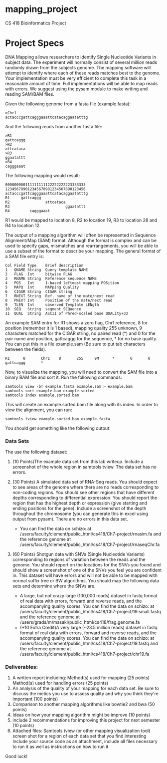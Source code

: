 # mapping_project
CS 418 Bioinformatics Project

# Project Specs
DNA Mapping allows researchers to identify Single Nucleotide Variants in subject data.  The experiment will normally consist of several million reads randomly drawn from the subjects genome.  The mapping software will attempt to identify where each of these reads matches best to the genome.  Your implementation must be very efficient to complete this task in a reasonable amount of time. Full implementations will be able to map reads with errors. We suggest using the pysam module to make writing and reading SAM/BAM files.

Given the following genome from a fasta file (example.fasta):
```
>Chr1
actacccgattcagggaaattcatacaggaatatttg
```
And the following reads from another fasta file:

```
>R1 
gattcaggg
>R2 
attcataca
>R3 
ggaatattt
>R4 
cagggaaat
```
The following mapping would result:

```
000000000111111111122222222223333333
123456789012345678901234567890123456
actacccgattcagggaaattcatacaggaatatttg
R1     gattcaggg
R2                attcataca
R3                         ggaatattt
R4         cagggaaat
```
R1 would be mapped to location 8, R2 to location 19, R3 to location 28 and R4 to location 12.

The output of a mapping algorithm will often be represented in  Sequence Alignment/Map (SAM) format.  Although the format is complex and can be used to specify gaps, mismatches and rearrangements, you will be able to use a subset of the format to describe your mapping. The general format of a SAM file entry is:
```
Col Field Type    Brief description
1   QNAME String  Query template NAME
2   FLAG  Int     bitwise FLAG
3   RNAME String  Reference sequence NAME
4   POS   Int     1-based leftmost mapping POSition
5   MAPQ  Int     MAPping Quality
6   CIGAR String  CIGAR string
7   RNEXT String  Ref. name of the mate/next read
8   PNEXT Int     Position of the mate/next read
9   TLEN  Int     observed Template LENgth
10  SEQ   String  segment SEQuence
11  QUAL  String  ASCII of Phred-scaled base QUALity+33
```
An example SAM entry for R1 shows a zero flag, Chr1 reference, 8 for position (remember it is 1 based), mapping quality 255 unknown, 9 characters matched for the CIGAR string, no paired read (*) and 0 for the pair name and position, gattcaggg for the sequence, * for no base quality.  You can put this in a file example.sam (Be sure to put tab characters between the fields).
```
R1      0       Chr1    8       255     9M      *       0       0       gattcaggg       *
```
Now, to visualize the mapping, you will need to convert the SAM file into a binary BAM file and sort it. Run the following commands:
```
samtools view -bT example.fasta example.sam > example.bam
samtools sort example.bam example.sorted
samtools index example.sorted.bam
```
This will create an example.sorted.bam file along with its index. In order to view the alignment, you can run:
```
samtools tview example.sorted.bam example.fasta
```
You should get something like the following output:



### Data Sets

The use the following dataset:

1. (10 Points)The example data set from this lab writeup.  Include a screenshot of the whole region in samtools tview.  The data set has no errors.


2. (30 Points) A simulated data set of RNA-Seq reads.  You should expect to see areas of the genome where there are no reads corresponding to non-coding regions.  You should see other regions that have different depths corresponding to differential expression.  You should report the region that has the highest depth or expression (give starting and ending positions for the gene).  Include a screenshot of the depth throughout the chromosome (you can generate this in excel using output from pysam).  There are no errors in this data set.
    * You can find the data on schizo: at /users/faculty/clement/public_html/cs418/Ch7-project/rnasim.fa and the reference genome at /users/faculty/clement/public_html/cs418/Ch7-project/rnaseqChr.fa


3. (60 Points) Shotgun data with SNVs (Single Nucleotide Variants) corresponding to regions of variation between the reads and the genome.  You should report on the locations for the SNVs you found and should show a screenshot of one of the SNVs you feel you are confident in.  This dataset will have errors and will not be able to be mapped with normal suffix tree or BW algorithms.  You should map the following data sets and determine where the SNVs are.
    * A large, but not crazy large (100,000 reads) dataset in fastq format of real data with errors, forward and reverse reads, and the accompanying quality scores. You can find the data on schizo: at /users/faculty/clement/public_html/cs418/Ch7-project/19.small.fastq and the reference genome at /users/grads/m/masaki/public_html/cs418/frag.genome.fa
    * (+10 Extra Credit)A very large (~23.5 million reads) dataset in fastq format of real data with errors, forward and reverse reads, and the accompanying quality scores. You can find the data on schizo: at /users/faculty/clement/public_html/cs418/Ch7-project/19.fastq and the reference genome at /users/faculty/clement/public_html/cs418/Ch7-project/chr19.fa


### Deliverables:

1. A written report including:
    Method(s) used for mapping (25 points)
    Method(s) used for handling errors (25 points)
2. An analysis of the quality of your mapping for each data set. Be sure to discuss the metics you use to assess quality and why you think they're important (100 points)
3. Comparison to another mapping algorithms like bowtie2 and bwa (50 points)
4. Ideas on how your mapping algorithm might be improve (10 points)
5. include 2 recommendations for improving this project for next semester (10 points)
6. Attached files:
  Samtools tview (or other mapping visualization tool) screen shot for a region of each data set that you find interesting
  Include your source code as an attachment, include all files necessary to run it as well as instructions on how to run it


Good luck!
